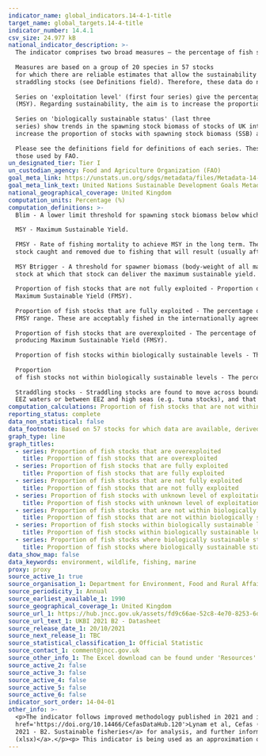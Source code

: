 ```yaml
---
indicator_name: global_indicators.14-4-1-title
target_name: global_targets.14-4-title
indicator_number: 14.4.1
csv_size: 24.977 kB
national_indicator_description: >-
  The indicator comprises two broad measures – the percentage of fish stocks in seas around the UK that are i) harvested sustainably (the first four series), and ii) at full reproductive capacity (the last three series).    
    
  Measures are based on a group of 20 species in 57 stocks
  for which there are reliable estimates that allow the sustainability of the stocks to be evaluated. The indicator stocks include a range of local and widely distributed species of major importance to the UK fishing industry.  14% of the stocks within the dataset are interpreted to be
  straddling stocks (see Definitions field). Therefore, these data do not fully follow UN specifications for this indicator.     
    
  Series on 'exploitation level' (first four series) give the percentage of stocks relative to the level capable of producing Maximum Sustainable Yield
  (MSY). Regarding sustainability, the aim is to increase the proportion of stocks fished at or below the fishing mortality target FMSY, and reduce to zero the number of stocks of unknown status relative to FMSY.     
       
  Series on 'biologically sustainable status' (last three
  series) show trends in the spawning stock biomass of stocks of UK interest with respect to safe biological limits. Safe biological limits are where the biomass is above the level capable of producing Maximum Sustainable Yield (MSY Btrigger). Regarding sustainability, the aim is to
  increase the proportion of stocks with spawning stock biomass (SSB) at or above MSY Btrigger and reduce to zero the number of stocks that have unknown status relative to MSY reference points.   
    
  Please see the definitions field for definitions of each series. These may differ to
  those used by FAO.
un_designated_tier: Tier I
un_custodian_agency: Food and Agriculture Organization (FAO)
goal_meta_link: https://unstats.un.org/sdgs/metadata/files/Metadata-14-04-01.pdf
goal_meta_link_text: United Nations Sustainable Development Goals Metadata (PDF 370 KB)
national_geographical_coverage: United Kingdom
computation_units: Percentage (%)
computation_definitions: >-
  Blim - A lower limit threshold for spawning stock biomass below which there is a high risk of reduced reproductive capacity.  
     
  MSY - Maximum Sustainable Yield.  
     
  FMSY - Rate of fishing mortality to achieve MSY in the long term. The instantaneous mortality rate of a fish
  stock caught and removed due to fishing that will result (usually after a long period of time) in a population size  that enables a fish stock to deliver the maximum sustainable yield.  
     
  MSY Btrigger - A threshold for spawner biomass (body-weight of all mature fish) of a fish
  stock at which that stock can deliver the maximum sustainable yield.  
     
  Proportion of fish stocks that are not fully exploited - Proportion of fish stocks that are not overexploited with respect to FMSY. The percentage of stocks fished at or below the level capable of producing
  Maximum Sustainable Yield (FMSY).   
     
  Proportion of fish stocks that are fully exploited - The percentage of stocks fished at a level that falls within the acceptable mortality range. This is likely to be a conservative estimate as it only includes stocks in the upper half of the
  FMSY range. These are acceptably fished in the internationally agreed management plans but above the reference point used previously for Good Environmental Status.     
       
  Proportion of fish stocks that are overexploited - The percentage of stocks fished above the level capable of
  producing Maximum Sustainable Yield (FMSY).      
     
  Proportion of fish stocks within biologically sustainable levels - The percentage of stocks with spawning stock biomass at or above the level capable of producing Maximum Sustainable Yield (MSY Btrigger).    
       
  Proportion
  of fish stocks not within biologically sustainable levels - The percentage of stocks with spawning stock biomass below the level capable of producing Maximum Sustainable Yield (MSY Btrigger).    
      
  Straddling stocks - Straddling stocks are found to move across boundaries between
  EEZ waters or between EEZ and high seas (e.g. tuna stocks), and that are caught by multiple countries.
computation_calculations: Proportion of fish stocks that are not within biologically sustainable levels = Percentage less than MSY Btrigger but greater than Blim + Percentage below MSYBtrigger and below Blim (where available)
reporting_status: complete
data_non_statistical: false
data_footnote: Based on 57 stocks for which data are available, derived from stock assessment reports. Some straddling stocks are included.
graph_type: line
graph_titles:
  - series: Proportion of fish stocks that are overexploited
    title: Proportion of fish stocks that are overexploited
  - series: Proportion of fish stocks that are fully exploited
    title: Proportion of fish stocks that are fully exploited
  - series: Proportion of fish stocks that are not fully exploited
    title: Proportion of fish stocks that are not fully exploited
  - series: Proportion of fish stocks with unknown level of exploitation
    title: Proportion of fish stocks with unknown level of exploitation
  - series: Proportion of fish stocks that are not within biologically sustainable levels
    title: Proportion of fish stocks that are not within biologically sustainable levels
  - series: Proportion of fish stocks within biologically sustainable levels
    title: Proportion of fish stocks within biologically sustainable levels
  - series: Proportion of fish stocks where biologically sustainable status is unknown
    title: Proportion of fish stocks where biologically sustainable status is unknown
data_show_map: false
data_keywords: environment, wildlife, fishing, marine
proxy: proxy
source_active_1: true
source_organisation_1: Department for Environment, Food and Rural Affairs (DEFRA)
source_periodicity_1: Annual
source_earliest_available_1: 1990
source_geographical_coverage_1: United Kingdom
source_url_1: https://hub.jncc.gov.uk/assets/fd9c66ae-52c8-4e70-8253-6d6a1d23901e
source_url_text_1: UKBI 2021 B2 - Datasheet
source_release_date_1: 20/10/2021
source_next_release_1: TBC
source_statistical_classification_1: Official Statistic 
source_contact_1: comment@jncc.gov.uk
source_other_info_1: The Excel download can be found under 'Resources'
source_active_2: false
source_active_3: false
source_active_4: false
source_active_5: false
source_active_6: false
indicator_sort_order: 14-04-01
other_info: >-
  <p>The indicator follows improved methodology published in 2021 and is not directly comparable with data  shown here previously. The method changed to bring it in line with the proposed Multi-Annual Plans. All stock data are derived from ICES Advice. See <a
  href='https://doi.org/10.14466/CefasDataHub.120'>Lynam et al, Cefas (2021)  International (ICES) and national (UK) fish stock and shellfish stock data from 2020 assessment year. Cefas, UK. V1</a>.</p><p>Please see <a href="http://jncc.defra.gov.uk/page-4244">UK Biodiversity Indicators
  2021 - B2. Sustainable fisheries</a> for analysis, and further information on the fish stocks included in the measure. Technical details can also be found in the <a href="https://hub.jncc.gov.uk/assets/fd9c66ae-52c8-4e70-8253-6d6a1d23901e">UKBI 2021 B2 - Technical Background Document B2
  (xlsx)</a>.</p><p> This indicator is being used as an approximation of the UN SDG Indicator. Where possible, we will work to identify or develop UK data to meet the global indicator specification. This indicator has been identified in collaboration with topic experts.
---
```

